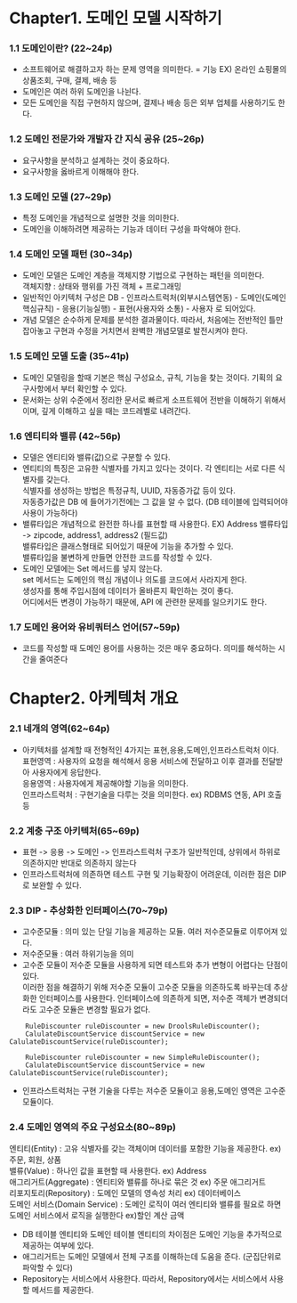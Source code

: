 # Chapter1. 도메인 모델 시작하기
### 1.1 도메인이란? (22~24p)
- 소프트웨어로 해결하고자 하는 문제 영역을 의미한다. = 기능
EX) 온라인 쇼핑몰의 상품조회, 구매, 결제, 배송 등
- 도메인은 여러 하위 도메인을 나뉜다.
- 모든 도메인을 직접 구현하지 않으며, 결제나 배송 등은 외부 업체를 사용하기도 한다.

### 1.2 도메인 전문가와 개발자 간 지식 공유 (25~26p)
- 요구사항을 분석하고 설계하는 것이 중요하다.
- 요구사항을 옳바르게 이해해야 한다.

### 1.3 도메인 모델 (27~29p)
- 특정 도메인을 개념적으로 설명한 것을 의미한다.
- 도메인을 이해하려면 제공하는 기능과 데이터 구성을 파악해야 한다.

### 1.4 도메인 모델 패턴 (30~34p)
- 도메인 모델은 도메인 계층을 객체지향 기법으로 구현하는 패턴을 의미한다. <br>
  객체지향 : 상태와 행위를 가진 객체 + 프로그래밍
- 일반적인 아키텍처 구성은 DB - 인프라스트럭처(외부시스템연동) - 도메인(도메인핵심규칙) - 응용(기능실행) - 표현(사용자와 소통) - 사용자 로 되어있다.
- 개념 모델은 순수하게 문제를 분석한 결과물이다. 따라서, 처음에는 전반적인 틀만 잡아놓고 구현과 수정을 거치면서 완벽한 개념모델로 발전시켜야 한다.

### 1.5 도메인 모델 도출 (35~41p)
- 도메인 모델링을 할때 기본은 핵심 구성요소, 규칙, 기능을 찾는 것이다. 기획의 요구사항에서 부터 확인할 수 있다.
- 문서화는 상위 수준에서 정리한 문서로 빠르게 소프트웨어 전반을 이해하기 위해서이며, 깊게 이해하고 싶을 때는 코드레벨로 내려간다.

### 1.6 엔티티와 밸류 (42~56p)
- 모델은 엔티티와 밸류(값)으로 구분할 수 있다.
- 엔티티의 특징은 고유한 식별자를 가지고 있다는 것이다. 각 엔티티는 서로 다른 식별자를 갖는다.<br>
  식별자를 생성하는 방법은 특정규칙, UUID, 자동증가값 등이 있다.<br>
  자동증가값은 DB 에 들어가기전에는 그 값을 알 수 없다. (DB 테이블에 입력되어야 사용이 가능하다)
- 밸류타입은 개념적으로 완전한 하나를 표현할 때 사용한다. EX) Address 밸류타입 -> zipcode, address1, address2 (필드값)<br>
  밸류타입은 클래스형태로 되어있기 때문에 기능을 추가할 수 있다.<br>
  밸류타입을 불변하게 만들면 안전한 코드를 작성할 수 있다.<br>
- 도메인 모델에는 Set 메서드를 넣지 않는다.<br>
  set 메서드는 도메인의 핵심 개념이나 의도를 코드에서 사라지게 한다.<br>
  생성자를 통해 주입시점에 데이터가 올바른지 확인하는 것이 좋다.<br>
  어디에서든 변경이 가능하기 때문에, API 에 관련한 문제를 일으키기도 한다.
  
### 1.7 도메인 용어와 유비쿼터스 언어(57~59p)
- 코드를 작성할 때 도메인 용어를 사용하는 것은 매우 중요하다. 의미를 해석하는 시간을 줄여준다

# Chapter2. 아케텍처 개요
### 2.1 네개의 영역(62~64p)
- 아키텍처를 설계할 때 전형적인 4가지는 표현,응용,도메인,인프라스트럭처 이다.<br>
  표현영역 : 사용자의 요청을 해석해서 응용 서비스에 전달하고 이후 결과를 전달받아 사용자에게 응답한다.<br>
  응용영역 : 사용자에게 제공해야할 기능을 의미한다.<br>
  인프라스트럭처 : 구현기술을 다루는 것을 의미한다. ex) RDBMS 연동, API 호출 등 

### 2.2 계충 구조 아키텍처(65~69p)
- 표현 -> 응용 -> 도메인 -> 인프라스트럭처 구조가 일반적인데, 상위에서 하위로 의존하지만 반대로 의존하지 않는다<br>
- 인프라스트럭처에 의존하면 테스트 구현 및 기능확장이 어려운데, 이러한 점은 DIP 로 보완할 수 있다.

### 2.3 DIP - 추상화한 인터페이스(70~79p)
- 고수준모듈 : 의미 있는 단일 기능을 제공하는 모듈. 여러 저수준모듈로 이루어져 있다.
- 저수준모듈 : 여러 하위기능을 의미
- 고수준 모듈이 저수준 모듈을 사용하게 되면 테스트와 추가 변형이 어렵다는 단점이 있다.<br>
  이러한 점을 해결하기 위해 저수준 모듈이 고수준 모듈을 의존하도록 바꾸는데 추상화한 인터페이스를 사용한다.
  인터페이스에 의존하게 되면, 저수준 객체가 변경되더라도 고수준 모듈은 변경할 필요가 없다.
```
    RuleDiscounter ruleDiscounter = new DroolsRuleDiscounter();
    CalulateDiscountService discountService = new CalulateDiscountService(ruleDiscounter);

    RuleDiscounter ruleDiscounter = new SimpleRuleDiscounter();
    CalulateDiscountService discountService = new CalulateDiscountService(ruleDiscounter);
 ``` 
- 인프라스트럭처는 구현 기술을 다루는 저수준 모듈이고 응용,도메인 영역은 고수준 모듈이다.

### 2.4 도메인 영역의 주요 구성요소(80~89p)
엔티티(Entity) : 고유 식별자를 갖는 객체이며 데이터를 포함한 기능을 제공한다. ex) 주문, 회원, 상품 <br>
밸류(Value) : 하나인 값을 표현할 때 사용한다. ex) Address <br>
애그리거트(Aggregate) : 엔티티와 밸류를 하나로 묶은 것 ex) 주문 애그리거트 <br>
리포지토리(Repository) : 도메인 모델의 영속성 처리 ex) 데이터베이스 <br>
도메인 서비스(Domain Service) : 도메인 로직이 여러 엔티티와 밸류를 필요로 하면 도메인 서비스에서 로직을 실행한다 ex)할인 계산 금액 
- DB 테이블 엔티티와 도메인 테이블 엔티티의 차이점은 도메인 기능을 추가적으로 제공하는 여부에 있다.
- 애그리거트는 도메인 모델에서 전체 구조를 이해하는데 도움을 준다. (군집단위로 파악할 수 있다)
- Repository는 서비스에서 사용한다. 따라서, Repository에서는 서비스에서 사용할 메서드를 제공한다.



